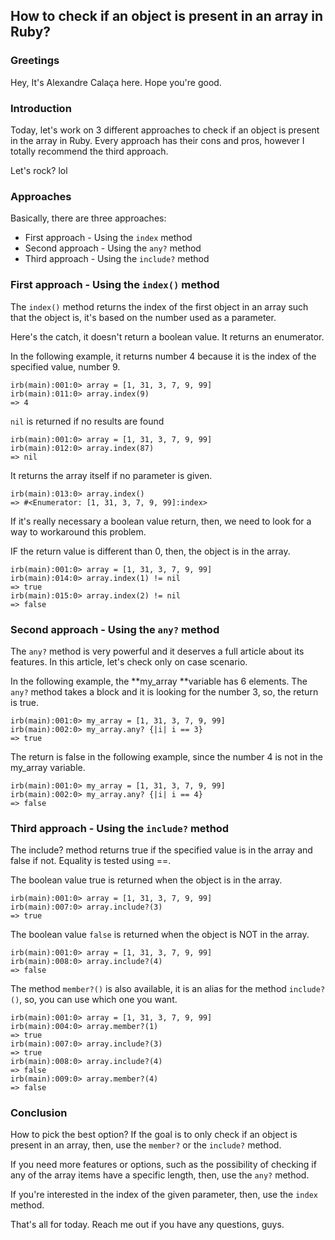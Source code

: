 ## How to check if an object is present in an array in Ruby?

### Greetings

Hey,  It's Alexandre Calaça here. Hope you're good.

### Introduction
Today, let's work on 3 different approaches to check if an object is present in the array in Ruby. Every approach has their cons and pros, however I totally recommend the third approach.

Let's rock? lol

### Approaches
Basically, there are three approaches:
- First approach - Using the `index` method
- Second approach - Using the `any?` method
- Third approach - Using the `include?` method

### First approach - Using the `index()` method
The `index()` method returns the index of the first object in an array such that the object is, it's based on the number used as a parameter.

Here's the catch, it doesn't return a boolean value. It returns an enumerator.

In the following example, it returns number 4 because it is the index of the specified value, number 9.
```
irb(main):001:0> array = [1, 31, 3, 7, 9, 99]
irb(main):011:0> array.index(9)
=> 4
```

`nil` is returned if no results are found
```
irb(main):001:0> array = [1, 31, 3, 7, 9, 99]
irb(main):012:0> array.index(87)
=> nil
``` 

It returns the array itself if no parameter is given.

```
irb(main):013:0> array.index()
=> #<Enumerator: [1, 31, 3, 7, 9, 99]:index>
``` 

If it's really necessary a boolean value return, then, we need to look for a way to workaround this problem.

IF the return value is different than 0, then, the object is in the array.
```
irb(main):001:0> array = [1, 31, 3, 7, 9, 99]
irb(main):014:0> array.index(1) != nil
=> true
irb(main):015:0> array.index(2) != nil
=> false
```

### Second approach - Using the `any?` method
The `any?` method is very powerful and it deserves a full article about its features. In this article, let's check only on case scenario.

In the following example, the **my_array **variable has 6 elements. The `any?` method takes a block and it is looking for the number 3, so, the return is true.

```
irb(main):001:0> my_array = [1, 31, 3, 7, 9, 99]
irb(main):002:0> my_array.any? {|i| i == 3}
=> true
```
The return is false in the following example, since the number 4  is not in the my_array variable.

```
irb(main):001:0> my_array = [1, 31, 3, 7, 9, 99]
irb(main):002:0> my_array.any? {|i| i == 4}
=> false
```

### Third approach - Using the `include?` method
The include? method returns true if the specified value is in the array and false if not. 
Equality is tested using ==.

The boolean value true is returned when the object is in the array.

```
irb(main):001:0> array = [1, 31, 3, 7, 9, 99]
irb(main):007:0> array.include?(3)
=> true
```

The boolean value `false` is returned when the object is NOT in the array.
```
irb(main):001:0> array = [1, 31, 3, 7, 9, 99]
irb(main):008:0> array.include?(4)
=> false
```

The method `member?()` is also available, it is an alias for the method `include?()`, so, you can use which one you want.
```
irb(main):001:0> array = [1, 31, 3, 7, 9, 99]
irb(main):004:0> array.member?(1)
=> true
irb(main):007:0> array.include?(3)
=> true
irb(main):008:0> array.include?(4)
=> false
irb(main):009:0> array.member?(4)
=> false
``` 

### Conclusion
How to pick the best option? If the goal is to only check if an object is present in an array, then, use the `member?` or the `include?` method.

If you need more features or options, such as the possibility of checking if any of the array items have a specific length, then, use the `any?` method.

If you're interested in the index of the given parameter, then, use the `index` method.

That's all for today.
Reach me out if you have any questions, guys.
